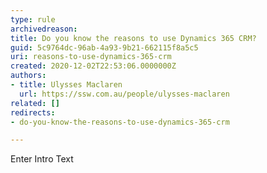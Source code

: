 ```yaml
---
type: rule
archivedreason: 
title: Do you know the reasons to use Dynamics 365 CRM?
guid: 5c9764dc-96ab-4a93-9b21-662115f8a5c5
uri: reasons-to-use-dynamics-365-crm
created: 2020-12-02T22:53:06.0000000Z
authors:
- title: Ulysses Maclaren
  url: https://ssw.com.au/people/ulysses-maclaren
related: []
redirects:
- do-you-know-the-reasons-to-use-dynamics-365-crm

---
```



Enter Intro Text
<br><excerpt class='endintro'></excerpt><br>



